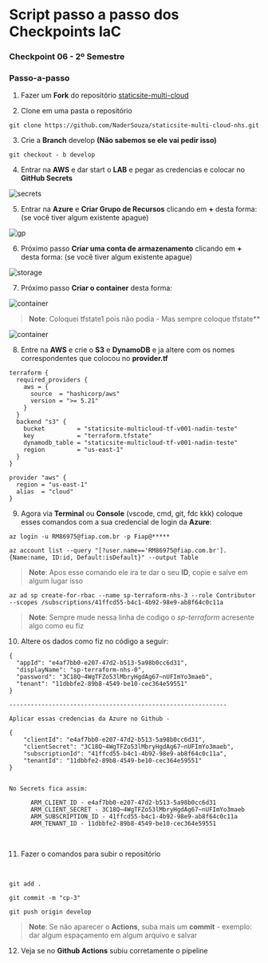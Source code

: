 # Script passo a passo dos Checkpoints IaC



### Checkpoint 06 - 2º Semestre

### Passo-a-passo

1. Fazer um **Fork** do repositório [staticsite-multi-cloud](https://github.com/kledsonhugo/staticsite-multi-cloud) 

2. Clone em uma pasta o repositório 

```
git clone https://github.com/NaderSouza/staticsite-multi-cloud-nhs.git
```

3. Crie a **Branch** develop **(Não sabemos se ele vai pedir isso)**

```
git checkout - b develop 
```

4. Entrar na **AWS** e dar start o **LAB** e pegar as credencias e colocar no **GitHub Secrets**

![secrets](/images/secret.png)


5. Entrar na **Azure** e **Criar Grupo de Recursos** clicando em **+** desta forma: (se você tiver algum existente apague)


![gp](/images/gp.png)


6. Próximo passo **Criar uma conta de armazenamento** clicando em **+** desta forma: (se você tiver algum existente apague)


![storage](/images/storage.png)

7. Próximo passo **Criar o container** desta forma:



![container](/images/conta1.png)



> **Note**: Coloquei tfstate1 pois não podia - Mas sempre coloque tfstate**

![container](/images/conta2.png)


8. Entre na **AWS** e crie o **S3** e **DynamoDB** e ja altere com os nomes correspondentes que colocou no **provider.tf**

```
terraform {
  required_providers {
    aws = {
      source  = "hashicorp/aws"
      version = ">= 5.21"
    }
  }
  backend "s3" {
    bucket         = "staticsite-multicloud-tf-v001-nadin-teste"
    key            = "terraform.tfstate"
    dynamodb_table = "staticsite-multicloud-tf-v001-nadin-teste"
    region         = "us-east-1"
  }
}

provider "aws" {
  region = "us-east-1"
  alias  = "cloud"
}
```


9. Agora via **Terminal** ou **Console** (vscode, cmd, git, fdc kkk) coloque esses comandos com a sua credencial de login da **Azure**:

```
az login -u RM86975@fiap.com.br -p Fiap@*****
```

```
az account list --query "[?user.name=='RM86975@fiap.com.br'].{Name:name, ID:id, Default:isDefault}" --output Table

```
> **Note**: Apos esse comando ele ira te dar o seu **ID**, copie e salve em algum lugar isso 

```
az ad sp create-for-rbac --name sp-terraform-nhs-3 --role Contributor --scopes /subscriptions/41ffcd55-b4c1-4b92-98e9-ab8f64c0c11a

```
> **Note**: Sempre mude nessa linha de codigo o *sp-terraform* acresente algo como eu fiz 


10. Altere os dados como fiz no código a seguir:

```
{
  "appId": "e4af7bb0-e207-47d2-b513-5a98b0cc6d31",
  "displayName": "sp-terraform-nhs-0",
  "password": "3C18Q~4WgTFZo53lMbryHgdAg67~nUFImYo3maeb",
  "tenant": "11dbbfe2-89b8-4549-be10-cec364e59551"
}

-------------------------------------------------------------

Aplicar essas credencias da Azure no Github - 

{
    "clientId": "e4af7bb0-e207-47d2-b513-5a98b0cc6d31",
    "clientSecret": "3C18Q~4WgTFZo53lMbryHgdAg67~nUFImYo3maeb",
    "subscriptionId": "41ffcd55-b4c1-4b92-98e9-ab8f64c0c11a",
    "tenantId": "11dbbfe2-89b8-4549-be10-cec364e59551"
}


No Secrets fica assim:

      ARM_CLIENT_ID - e4af7bb0-e207-47d2-b513-5a98b0cc6d31
      ARM_CLIENT_SECRET - 3C18Q~4WgTFZo53lMbryHgdAg67~nUFImYo3maeb
      ARM_SUBSCRIPTION_ID - 41ffcd55-b4c1-4b92-98e9-ab8f64c0c11a
      ARM_TENANT_ID - 11dbbfe2-89b8-4549-be10-cec364e59551
```

<br>

11. Fazer o comandos para subir o repositório

<br>

```
git add .
```
```
git commit -m "cp-3"
```
```
git push origin develop
```
> **Note**: Se não aparecer o **Actions**, suba mais um **commit** - exemplo: dar algum espaçamento em algum arquivo e salvar 


12. Veja se no **Github Actions** subiu corretamente o pipeline 
<br>
<br>
